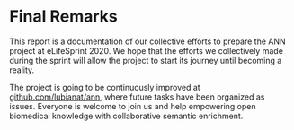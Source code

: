 # Final Remarks 

This report is a documentation of our collective efforts to prepare the ANN project at eLifeSprint 2020. We hope that the efforts we collectively made during the sprint will allow the project to start its journey until becoming a reality. 

The project is going to be continuously improved at [github.com/lubianat/ann](github.com/lubianat/ann), where future tasks have been organized as issues. Everyone is welcome to join us and help empowering open biomedical knowledge with collaborative semantic enrichment.
